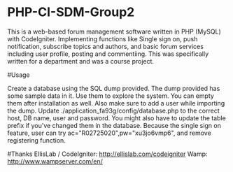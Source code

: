 # PHP-CI-SDM-Group2

This is a web-based forum management software written in PHP (MySQL) with CodeIgniter.
Implementing functions like Single sign on, push notification, subscribe topics and authors,
and basic forum services including user profile, posting and commentiing.
This was specifically written for a department and was a course project.

#Usage

Create a database using the SQL dump provided. The dump provided has some sample data in it. Use them to explore the system. You can empty them after installation as well. Also make sure to add a user while importing the dump.
Update ./application_fa93g/config/database.php to the correct host, DB name, user and password. You might also have to update the table prefix if you've changed them in the database.
Because the single sign on feature, user can try ac="R02725020",pw="xu3jo6vmp6", and remove registering function.

#Thanks
EllisLab / CodeIgniter: http://ellislab.com/codeigniter
Wamp: http://www.wampserver.com/en/
